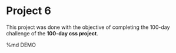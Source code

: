 # Project 6
This project was done with the objective of completing the 100-day challenge of the **100-day css project**.

%md <a link="https://tonguedesdev.github.io/100-days-css/" target="_blank">DEMO<a/>
